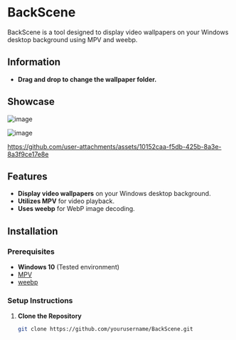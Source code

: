 # BackScene

BackScene is a tool designed to display video wallpapers on your Windows desktop background using MPV and weebp.

## Information

- **Drag and drop to change the wallpaper folder.**

## Showcase

![image](https://github.com/user-attachments/assets/2010d94e-cddc-4285-9bce-4fcc89ca1cc0)

![image](https://github.com/user-attachments/assets/f9d00df2-c28a-46d4-b552-a1597c538b21)

https://github.com/user-attachments/assets/10152caa-f5db-425b-8a3e-8a3f9ce17e8e



## Features

- **Display video wallpapers** on your Windows desktop background.
- **Utilizes MPV** for video playback.
- **Uses weebp** for WebP image decoding.

## Installation

### Prerequisites

- **Windows 10** (Tested environment)
- [MPV](https://mpv.io/)
- [weebp](https://github.com/Francesco149/weebp)

### Setup Instructions

1. **Clone the Repository**

   ```bash
   git clone https://github.com/yourusername/BackScene.git
